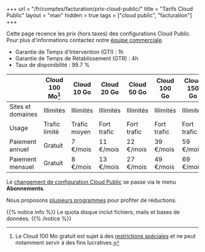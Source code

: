+++
url = "/fr/comptes/facturation/prix-cloud-public/"
title = "Tarifs Cloud Public"
layout = "man"
hidden = true
tags = ["cloud public", "facturation"]
+++

Cette page recence les prix (hors taxes) des configurations Cloud Public. Pour plus d'informations contactez notre [équipe commerciale](https://www.alwaysdata.com/fr/).

* Garantie de Temps d'Intervention (GTI) : 1h
* Garantie de Temps de Rétablissement (GTR) : 4h
* Taux de disponibilité : 99.7 %

|                   | Cloud 100 Mo[^1] | Cloud 10 Go  | Cloud 20 Go | Cloud 50 Go | Cloud 100 Go | Cloud 150 Go | Cloud 300 Go |
| ----------------- | ---------------- | ------------ | ----------- | ----------- | ---------------- | ---------------- | ---------------- |
| Sites et domaines | Illimités        | Illimités    | Illimités   | Illimités   | Illimités        | Illimités        | Illimités        |
| Usage             | Trafic limité    | Trafic moyen | Fort trafic | Fort trafic | Fort trafic      | Fort trafic      | Fort trafic      |
| Paiement annuel   | Gratuit          | 7 €/mois          | 11 €/mois        | 22 €/mois        | 39 €/mois             | 59 €/mois             | 109 €/mois            |
| Paiement mensuel     | Gratuit          | 8 €/mois          | 13 €/mois        | 27 €/mois        | 49 €/mois             | 69 €/mois             | 135 €/mois            |

Le [changement de configuration Cloud Public](accounts/billing/upgrade-your-plan) se passe via le menu **Abonnements**.

Nous proposons [plusieurs programmes](accounts/programs) pour profiter de réductions.

{{% notice info %}}
Le quota disque inclut fichiers, mails et bases de données.
{{% /notice %}}

[^1]: Le Cloud 100 Mo gratuit est sujet à des [restrictions spéciales](accounts/public-cloud-restrictions#compte-gratuit) et ne peut notamment servir à des fins lucratives.
